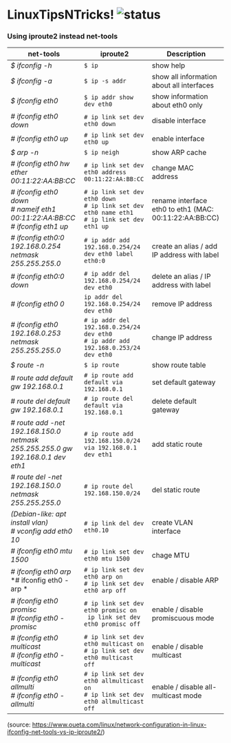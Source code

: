 # LinuxTipsNTricks! ![status](https://img.shields.io/readthedocs/pip.svg)
### Using iproute2 instead net-tools

| net-tools | iproute2 | Description |
| ---| --- | --- |
| *$ ifconfig -h* | `$ ip` | show help |
| *$ ifconfig -a* | `$ ip -s addr` | show all information about all interfaces |
| *$ ifconfig eth0* | `$ ip addr show dev eth0` | show information about eth0 only |
| *# ifconfig eth0 down* | `# ip link set dev eth0 down` | disable interface |
| *# ifconfig eth0 up* | `# ip link set dev eth0 up` | enable interface |
| *$ arp -n* | `$ ip neigh` | show ARP cache |
| *# ifconfig eth0 hw ether 00:11:22:AA:BB:CC* | `# ip link set dev eth0 address 00:11:22:AA:BB:CC` | change MAC address |
| *# ifconfig eth0 down* <br> *# nameif eth1 00:11:22:AA:BB:CC* <br> *# ifconfig eth1 up* | `# ip link set dev eth0 down` <br> `# ip link set dev eth0 name eth1` <br> `# ip link set dev eth1 up` | rename interface eth0 to eth1 (MAC: 00:11:22:AA:BB:CC) |
| *# ifconfig eth0:0 192.168.0.254 netmask 255.255.255.0* | `# ip addr add 192.168.0.254/24 dev eth0 label eth0:0` | create an alias / add IP address with label |
| *# ifconfig eth0:0 down* | `# ip addr del 192.168.0.254/24 dev eth0` | delete an alias / IP address with label |
| *# ifconfig eth0 0* | `ip addr del 192.168.0.254/24 dev eth0` | remove IP address |
| *# ifconfig eth0 192.168.0.253 netmask 255.255.255.0* | `# ip addr del 192.168.0.254/24 dev eth0` <br> `# ip addr add 192.168.0.253/24 dev eth0` | change IP address |
| *$ route -n* | `$ ip route` | show route table |
| *# route add default gw 192.168.0.1* | `# ip route add default via 192.168.0.1` | set default gateway |
| *# route del default gw 192.168.0.1* | `# ip route del default via 192.168.0.1` | delete default gateway |
| *# route add -net 192.168.150.0 netmask 255.255.255.0 gw 192.168.0.1 dev eth1* | `# ip route add 192.168.150.0/24 via 192.168.0.1 dev eth1` | add static route |
| *# route del -net 192.168.150.0 netmask 255.255.255.0* | `# ip route del 192.168.150.0/24` | del static route |
| *(Debian-like: apt install vlan)* <br> *# vconfig add eth0 10* | `# ip link del dev eth0.10` | create VLAN interface |
| *# ifconfig eth0 mtu 1500* | `# ip link set dev eth0 mtu 1500` | chage MTU |
| *# ifconfig eth0 arp* <br> *# ifconfig eth0 -arp * | `# ip link set dev eth0 arp on` <br> `# ip link set dev eth0 arp off` | enable / disable ARP |
| *# ifconfig eth0 promisc* <br> *# ifconfig eth0 -promisc* | `# ip link set dev eth0 promisc on` <br> ` ip link set dev eth0 promisc off` | enable / disable promiscuous mode |
| *# ifconfig eth0 multicast* <br> *# ifconfig eth0 -multicast* | `# ip link set dev eth0 multicast on` <br> `# ip link set dev eth0 multicast off` | enable / disable multicast |
| *# ifconfig eth0 allmulti* <br> *# ifconfig eth0 -allmulti* | `# ip link set dev eth0 allmulticast on` <br> `# ip link set dev eth0 allmulticast off` | enable / disable all-multicast mode |


(source: https://www.oueta.com/linux/network-configuration-in-linux-ifconfig-net-tools-vs-ip-iproute2/)
